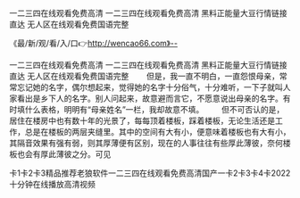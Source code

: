 一二三四在线观看免费高清
一二三四在线观看免费高清
黑料正能量大豆行情链接直达
无人区在线观看免费国语完整


《最/新/观/看/入/口👉http://wencao66.com》--

一二三四在线观看免费高清
一二三四在线观看免费高清
黑料正能量大豆行情链接直达
无人区在线观看免费国语完整
　　但是，我一直不明白，一直怨恨母亲，常常忘记她的名字，偶尔想起来，觉得她的名字十分俗气，十分难听，一下子就叫人家看出是乡下人的名字。别人问起来，故意避而言它，不愿意说出母亲的名字。有时填什么表格，明明有“母亲姓名”一栏，我却故意不填。
　　但不可否认的是，居住在楼房中也有数十年的光景了，每每顶着楼板，踩着楼板，无论生活还是工作，总是在楼板的两层夹缝里。其中的空间有大有小，便意味着楼板也有大有小，其隔音效果有强有弱，则其厚薄便有区别，现在的人事往往有些厚此薄彼，奈何楼板也会有厚此薄彼之分。可见





卡1卡2卡3精品推荐老狼软件一二三四在线观看免费高清国产一卡2卡3卡4卡2022十分钟在线播放高清视频
